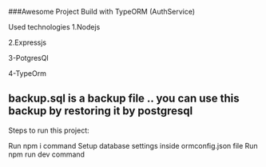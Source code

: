 ###Awesome Project Build with TypeORM (AuthService)

Used technologies
1.Nodejs

2.Expressjs

3-PotgresQl

4-TypeOrm

## backup.sql is a backup file .. you can use this backup  by restoring it by postgresql
Steps to run this project:

Run npm i command
Setup database settings inside ormconfig.json file
Run npm run dev command
